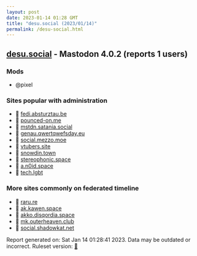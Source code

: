 ```yaml
---
layout: post
date: 2023-01-14 01:28 GMT
title: "desu.social (2023/01/14)"
permalink: /desu-social.html
---
```


## [desu.social](https://desu.social) - Mastodon 4.0.2 (reports 1 users)

### Mods
 * @pixel

### Sites popular with administration

* 🐘 [fedi.absturztau.be](/fedi-absturztau-be.html)
* 🐘 [pounced-on.me](/pounced-on-me.html)
* 🐘 [mstdn.satania.social](/mstdn-satania-social.html)
* 🐘 [genau.qwertqwefsday.eu](/genau-qwertqwefsday-eu.html)
* 🐘 [social.mezzo.moe](/social-mezzo-moe.html)
* 🐘 [vtubers.site](/vtubers-site.html)
* 🐘 [snowdin.town](/snowdin-town.html)
* 🐘 [stereophonic.space](/stereophonic-space.html)
* 🐘 [a.n0id.space](/a-n0id-space.html)
* 🐘 [tech.lgbt](/tech-lgbt.html)

### More sites commonly on federated timeline

* 🐘 [raru.re](/raru-re.html)
* 🐘 [ak.kawen.space](/ak-kawen-space.html)
* 🐘 [akko.disqordia.space](/akko-disqordia-space.html)
* 🐘 [mk.outerheaven.club](/mk-outerheaven-club.html)
* 🐘 [social.shadowkat.net](/social-shadowkat-net.html)

Report generated on: Sat Jan 14 01:28:41 2023. Data may be outdated or incorrect.
Ruleset version: [🧁](/version-cupcake)
